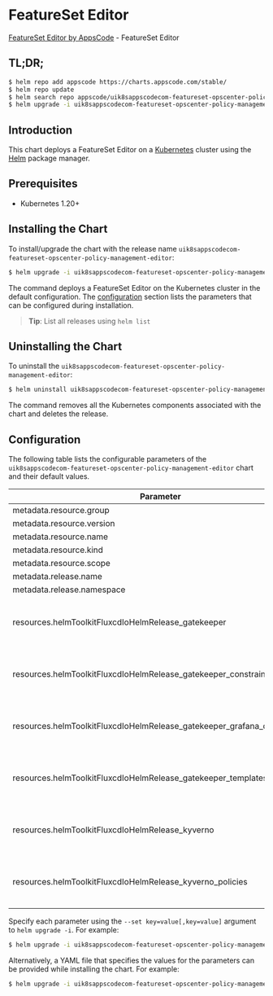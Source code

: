 # FeatureSet Editor

[FeatureSet Editor by AppsCode](https://appscode.com) - FeatureSet Editor

## TL;DR;

```bash
$ helm repo add appscode https://charts.appscode.com/stable/
$ helm repo update
$ helm search repo appscode/uik8sappscodecom-featureset-opscenter-policy-management-editor --version=v0.19.0
$ helm upgrade -i uik8sappscodecom-featureset-opscenter-policy-management-editor appscode/uik8sappscodecom-featureset-opscenter-policy-management-editor -n default --create-namespace --version=v0.19.0
```

## Introduction

This chart deploys a FeatureSet Editor on a [Kubernetes](http://kubernetes.io) cluster using the [Helm](https://helm.sh) package manager.

## Prerequisites

- Kubernetes 1.20+

## Installing the Chart

To install/upgrade the chart with the release name `uik8sappscodecom-featureset-opscenter-policy-management-editor`:

```bash
$ helm upgrade -i uik8sappscodecom-featureset-opscenter-policy-management-editor appscode/uik8sappscodecom-featureset-opscenter-policy-management-editor -n default --create-namespace --version=v0.19.0
```

The command deploys a FeatureSet Editor on the Kubernetes cluster in the default configuration. The [configuration](#configuration) section lists the parameters that can be configured during installation.

> **Tip**: List all releases using `helm list`

## Uninstalling the Chart

To uninstall the `uik8sappscodecom-featureset-opscenter-policy-management-editor`:

```bash
$ helm uninstall uik8sappscodecom-featureset-opscenter-policy-management-editor -n default
```

The command removes all the Kubernetes components associated with the chart and deletes the release.

## Configuration

The following table lists the configurable parameters of the `uik8sappscodecom-featureset-opscenter-policy-management-editor` chart and their default values.

|                               Parameter                                | Description |                                                                                                                                                                                                                                                                                                                                                                 Default                                                                                                                                                                                                                                                                                                                                                                 |
|------------------------------------------------------------------------|-------------|-----------------------------------------------------------------------------------------------------------------------------------------------------------------------------------------------------------------------------------------------------------------------------------------------------------------------------------------------------------------------------------------------------------------------------------------------------------------------------------------------------------------------------------------------------------------------------------------------------------------------------------------------------------------------------------------------------------------------------------------|
| metadata.resource.group                                                |             | <code>ui.k8s.appscode.com</code>                                                                                                                                                                                                                                                                                                                                                                                                                                                                                                                                                                                                                                                                                                        |
| metadata.resource.version                                              |             | <code>v1alpha1</code>                                                                                                                                                                                                                                                                                                                                                                                                                                                                                                                                                                                                                                                                                                                   |
| metadata.resource.name                                                 |             | <code>featuresets</code>                                                                                                                                                                                                                                                                                                                                                                                                                                                                                                                                                                                                                                                                                                                |
| metadata.resource.kind                                                 |             | <code>FeatureSet</code>                                                                                                                                                                                                                                                                                                                                                                                                                                                                                                                                                                                                                                                                                                                 |
| metadata.resource.scope                                                |             | <code>Cluster</code>                                                                                                                                                                                                                                                                                                                                                                                                                                                                                                                                                                                                                                                                                                                    |
| metadata.release.name                                                  |             | <code>RELEASE-NAME</code>                                                                                                                                                                                                                                                                                                                                                                                                                                                                                                                                                                                                                                                                                                               |
| metadata.release.namespace                                             |             | <code>default</code>                                                                                                                                                                                                                                                                                                                                                                                                                                                                                                                                                                                                                                                                                                                    |
| resources.helmToolkitFluxcdIoHelmRelease_gatekeeper                    |             | <code>{"apiVersion":"helm.toolkit.fluxcd.io/v2","kind":"HelmRelease","metadata":{"labels":{"app.kubernetes.io/component":"gatekeeper"},"name":"gatekeeper","namespace":"kubeops"},"spec":{"chart":{"spec":{"chart":"gatekeeper","sourceRef":{"kind":"HelmRepository","name":"appscode-charts-oci","namespace":"kubeops"},"version":"3.13.3"}},"install":{"crds":"CreateReplace","createNamespace":true,"remediation":{"retries":-1}},"interval":"5m","releaseName":"gatekeeper","storageNamespace":"gatekeeper-system","targetNamespace":"gatekeeper-system","timeout":"30m","upgrade":{"crds":"CreateReplace","remediation":{"retries":-1}},"values":{"constraintViolationsLimit":100}}}</code>                                        |
| resources.helmToolkitFluxcdIoHelmRelease_gatekeeper_constraints        |             | <code>{"apiVersion":"helm.toolkit.fluxcd.io/v2","kind":"HelmRelease","metadata":{"labels":{"app.kubernetes.io/component":"gatekeeper-constraints"},"name":"gatekeeper-constraints","namespace":"kubeops"},"spec":{"chart":{"spec":{"chart":"gatekeeper-library","sourceRef":{"kind":"HelmRepository","name":"appscode-charts-oci","namespace":"kubeops"},"version":"v2023.10.1"}},"install":{"crds":"CreateReplace","createNamespace":true,"remediation":{"retries":-1}},"interval":"5m","releaseName":"gatekeeper-constraints","storageNamespace":"gatekeeper-system","targetNamespace":"gatekeeper-system","timeout":"30m","upgrade":{"crds":"CreateReplace","remediation":{"retries":-1}},"values":{"enable":"constraints"}}}</code> |
| resources.helmToolkitFluxcdIoHelmRelease_gatekeeper_grafana_dashboards |             | <code>{"apiVersion":"helm.toolkit.fluxcd.io/v2","kind":"HelmRelease","metadata":{"labels":{"app.kubernetes.io/component":"gatekeeper-grafana-dashboards"},"name":"gatekeeper-grafana-dashboards","namespace":"kubeops"},"spec":{"chart":{"spec":{"chart":"gatekeeper-grafana-dashboards","sourceRef":{"kind":"HelmRepository","name":"appscode-charts-oci","namespace":"kubeops"},"version":"v2023.10.1"}},"install":{"crds":"CreateReplace","createNamespace":true,"remediation":{"retries":-1}},"interval":"5m","releaseName":"gatekeeper-grafana-dashboards","storageNamespace":"gatekeeper-system","targetNamespace":"gatekeeper-system","timeout":"30m","upgrade":{"crds":"CreateReplace","remediation":{"retries":-1}}}}</code>   |
| resources.helmToolkitFluxcdIoHelmRelease_gatekeeper_templates          |             | <code>{"apiVersion":"helm.toolkit.fluxcd.io/v2","kind":"HelmRelease","metadata":{"labels":{"app.kubernetes.io/component":"gatekeeper-templates"},"name":"gatekeeper-templates","namespace":"kubeops"},"spec":{"chart":{"spec":{"chart":"gatekeeper-library","sourceRef":{"kind":"HelmRepository","name":"appscode-charts-oci","namespace":"kubeops"},"version":"v2023.10.1"}},"install":{"crds":"CreateReplace","createNamespace":true,"remediation":{"retries":-1}},"interval":"5m","releaseName":"gatekeeper-templates","storageNamespace":"gatekeeper-system","targetNamespace":"gatekeeper-system","timeout":"30m","upgrade":{"crds":"CreateReplace","remediation":{"retries":-1}},"values":{"enable":"templates"}}}</code>         |
| resources.helmToolkitFluxcdIoHelmRelease_kyverno                       |             | <code>{"apiVersion":"helm.toolkit.fluxcd.io/v2","kind":"HelmRelease","metadata":{"labels":{"app.kubernetes.io/component":"kyverno"},"name":"kyverno","namespace":"kubeops"},"spec":{"chart":{"spec":{"chart":"kyverno","sourceRef":{"kind":"HelmRepository","name":"appscode-charts-oci","namespace":"kubeops"},"version":"3.2.6"}},"install":{"crds":"CreateReplace","createNamespace":true,"remediation":{"retries":-1}},"interval":"5m","releaseName":"kyverno","storageNamespace":"kyverno","targetNamespace":"kyverno","timeout":"30m","upgrade":{"crds":"CreateReplace","remediation":{"retries":-1}}}}</code>                                                                                                                    |
| resources.helmToolkitFluxcdIoHelmRelease_kyverno_policies              |             | <code>{"apiVersion":"helm.toolkit.fluxcd.io/v2","kind":"HelmRelease","metadata":{"labels":{"app.kubernetes.io/component":"kyverno-policies"},"name":"kyverno-policies","namespace":"kubeops"},"spec":{"chart":{"spec":{"chart":"kyverno-policies","sourceRef":{"kind":"HelmRepository","name":"appscode-charts-oci","namespace":"kubeops"},"version":"3.2.5"}},"install":{"crds":"CreateReplace","createNamespace":true,"remediation":{"retries":-1}},"interval":"5m","releaseName":"kyverno-policies","storageNamespace":"falco","targetNamespace":"falco","timeout":"30m","upgrade":{"crds":"CreateReplace","remediation":{"retries":-1}}}}</code>                                                                                    |


Specify each parameter using the `--set key=value[,key=value]` argument to `helm upgrade -i`. For example:

```bash
$ helm upgrade -i uik8sappscodecom-featureset-opscenter-policy-management-editor appscode/uik8sappscodecom-featureset-opscenter-policy-management-editor -n default --create-namespace --version=v0.19.0 --set metadata.resource.group=ui.k8s.appscode.com
```

Alternatively, a YAML file that specifies the values for the parameters can be provided while
installing the chart. For example:

```bash
$ helm upgrade -i uik8sappscodecom-featureset-opscenter-policy-management-editor appscode/uik8sappscodecom-featureset-opscenter-policy-management-editor -n default --create-namespace --version=v0.19.0 --values values.yaml
```
